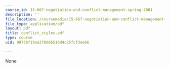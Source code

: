 ```yaml
---
course_id: 15-667-negotiation-and-conflict-management-spring-2001
description: ''
file_location: /coursemedia/15-667-negotiation-and-conflict-management-spring-2001/0873bf19aa27860b516d4c25fcf3aeb6_conflict_styles.pdf
file_type: application/pdf
layout: pdf
title: conflict_styles.pdf
type: course
uid: 0873bf19aa27860b516d4c25fcf3aeb6

---
```

None